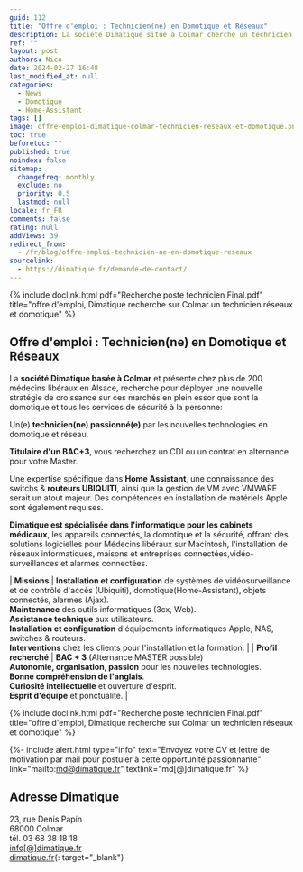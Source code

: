```yaml
---
guid: 112
title: "Offre d'emploi : Technicien(ne) en Domotique et Réseaux"
description: La société Dimatique situé à Colmar cherche un technicien en Domotique et Réseaux
ref: ""
layout: post
authors: Nico
date: 2024-02-27 16:48
last_modified_at: null
categories:
  - News
  - Domotique
  - Home-Assistant
tags: []
image: offre-emploi-dimatique-colmar-technicien-reseaux-et-domotique.png
toc: true
beforetoc: ""
published: true
noindex: false
sitemap:
  changefreq: monthly
  exclude: no
  priority: 0.5
  lastmod: null
locale: fr_FR
comments: false
rating: null
addViews: 39
redirect_from:
  - /fr/blog/offre-emploi-technicien-ne-en-domotique-reseaux
sourcelink:
  - https://dimatique.fr/demande-de-contact/
---
```


{% include doclink.html pdf="Recherche poste technicien Final.pdf" title="offre d'emploi, Dimatique recherche sur Colmar un technicien réseaux et domotique" %}

## Offre d'emploi : Technicien(ne) en Domotique et Réseaux

La **société Dimatique basée à Colmar** et présente chez plus de 200 médecins libéraux en Alsace, recherche pour déployer une nouvelle stratégie de croissance sur ces marchés en plein essor que sont la domotique et tous les services de sécurité à la personne:

Un(e) **technicien(ne) passionné(e)** par les nouvelles technologies en domotique et réseau.

**Titulaire d'un BAC+3**, vous recherchez un CDI ou un contrat en alternance pour votre Master.

Une expertise spécifique dans **Home Assistant**, une connaissance des switchs & **routeurs UBIQUITI**, ainsi que la gestion de VM avec VMWARE serait un atout majeur. Des compétences en installation de matériels Apple sont également requises.

**Dimatique est spécialisée dans l'informatique pour les cabinets médicaux**, les appareils connectés, la domotique et la sécurité, offrant des solutions logicielles pour Médecins libéraux sur Macintosh, l'installation de réseaux informatiques, maisons et entreprises connectées,vidéo-surveillances et alarmes connectées.

| **Missions** | **Installation et configuration** de systèmes de vidéosurveillance et de contrôle d'accès (Ubiquiti), domotique(Home-Assistant), objets connectés, alarmes (Ajax).<br>**Maintenance** des outils informatiques (3cx, Web).<br>**Assistance technique** aux utilisateurs.<br>**Installation et configuration** d'équipements informatiques Apple, NAS, switches & routeurs.<br>**Interventions** chez les clients pour l'installation et la formation. |
| **Profil recherché** | **BAC + 3** (Alternance MASTER possible)<br>**Autonomie, organisation, passion** pour les nouvelles technologies.<br>**Bonne compréhension de l'anglais**.<br>**Curiosité intellectuelle** et ouverture d'esprit.<br>**Esprit d'équipe** et ponctualité. |

{% include doclink.html pdf="Recherche poste technicien Final.pdf" title="offre d'emploi, Dimatique recherche sur Colmar un technicien réseaux et domotique" %}

{%- include alert.html type="info" text="Envoyez votre CV et lettre de motivation par mail pour postuler à cette opportunité passionnante" link="mailto:md@dimatique.fr" textlink="md[@]dimatique.fr" %}

## Adresse Dimatique

23, rue Denis Papin<br>
68000 Colmar<br>
tél. 03 68 38 18 18<br>
[info[@]dimatique.fr](mailto:info@dimatique.fr)<br>
[dimatique.fr](https://dimatique.fr){: target="_blank"}
